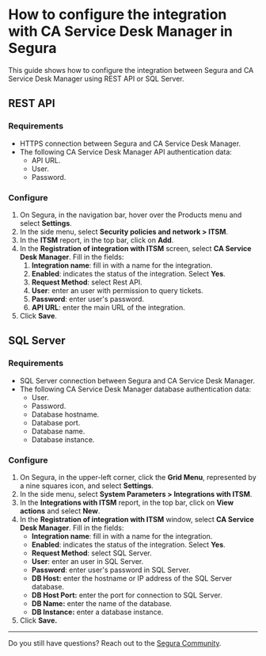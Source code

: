 # How to configure the integration with CA Service Desk Manager in Segura

This guide shows how to configure the integration between Segura and CA Service Desk Manager using REST API or SQL Server.

## REST API

### Requirements

* HTTPS connection between Segura and CA Service Desk Manager.  
* The following CA Service Desk Manager API authentication data:  
  * API URL.  
  * User.  
  * Password.

### Configure

1. On Segura, in the navigation bar, hover over the Products menu and select **Settings**.  
2. In the side menu, select **Security policies and network > ITSM**.  
3. In the **ITSM** report, in the top bar, click on **Add**.  
4. In the **Registration of integration with ITSM** screen, select **CA Service Desk Manager**. Fill in the fields:  
   1. **Integration name**: fill in with a name for the integration.  
   2. **Enabled**: indicates the status of the integration. Select **Yes**.  
   3. **Request Method**: select Rest API.  
   4. **User**: enter an user with permission to query tickets.  
   5. **Password**: enter user's password.  
   6. **API URL**: enter the main URL of the integration.  
5. Click **Save**.

## SQL Server

### Requirements

* SQL Server connection between Segura and CA Service Desk Manager.  
* The following CA Service Desk Manager database authentication data:  
  * User.  
  * Password.  
  * Database hostname.  
  * Database port.  
  * Database name.  
  * Database instance.

### Configure

1. On Segura, in the upper-left corner, click the **Grid Menu**, represented by a nine squares icon, and select **Settings**.  
2. In the side menu, select **System Parameters \> Integrations with ITSM**.  
3. In the **Integrations with ITSM** report, in the top bar, click on **View actions** and select **New**.  
4. In the **Registration of integration with ITSM** window, select **CA Service Desk Manager**. Fill in the fields:  
   * **Integration name**: fill in with a name for the integration.  
   * **Enabled**: indicates the status of the integration. Select **Yes**.  
   * **Request Method**: select SQL Server.  
   * **User**: enter an user in SQL Server.  
   * **Password**: enter user's password in SQL Server.  
   * **DB Host:** enter the hostname or IP address of the SQL Server database.  
   * **DB Host Port:** enter the port for connection to SQL Server.  
   * **DB Name:** enter the name of the database.  
   * **DB Instance:** enter a database instance.  
5. Click  **Save.**

---

Do you still have questions? Reach out to the [Segura Community](https://community.Segura.io/).